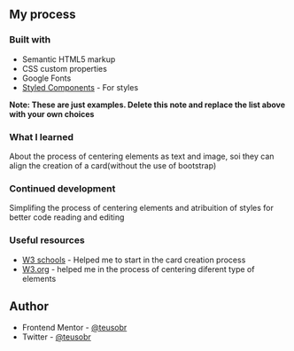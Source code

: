 

## My process

### Built with

- Semantic HTML5 markup
- CSS custom properties
- Google Fonts
- [Styled Components](https://styled-components.com/) - For styles

**Note: These are just examples. Delete this note and replace the list above with your own choices**

### What I learned


About the process of centering elements as text and image, soi they can align
the creation of a card(without the use of bootstrap) 



### Continued development

Simplifing the process of centering elements and atribuition of styles for better code reading and editing

### Useful resources

- [W3 schools](https://www.w3schools.com/howto/howto_css_cards.asp) - Helped me to start in the card creation process
- [W3.org](https://www.w3.org/Style/Examples/007/center.en.tmpl) - helped me in the process of centering diferent type of elements


## Author

- Frontend Mentor - [@teusobr](https://www.frontendmentor.io/profile/teusobr)
- Twitter - [@teusobr](https://www.twitter.com/teusobr)


